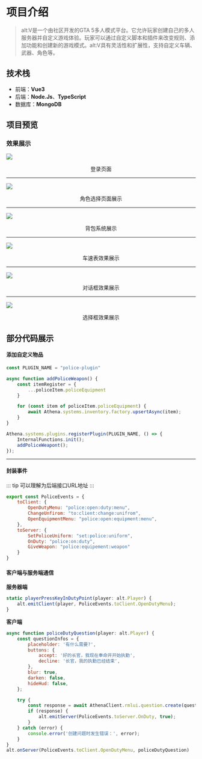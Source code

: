 # 项目介绍
>alt:V是一个由社区开发的GTA 5多人模式平台。它允许玩家创建自己的多人服务器并自定义游戏体验。玩家可以通过自定义脚本和插件来改变规则、添加功能和创建新的游戏模式。alt:V具有灵活性和扩展性，支持自定义车辆、武器、角色等。

## 技术栈
- 前端：**Vue3**
- 后端：**Node.Js**、**TypeScript**
- 数据库：**MongoDB**

## 项目预览

### 效果展示

![](/image/gtapre6.png)
<center>登录页面</center>

***
![](/image/gtapre4.png)
<center>角色选择页面展示</center>

***
![](/image/gtapre1.png)
<center>背包系统展示</center>

***
![](/image/gtapre2.png)
<center>车速表效果展示</center>

***
![](/image/gtapre3.png)
<center>对话框效果展示</center>

***
![](/image/gtapre5.png)
<center>选择框效果展示</center>


## 部分代码展示

#### 添加自定义物品
```javascript
const PLUGIN_NAME = "police-plugin"

async function addPoliceWeapon() {
    const itemRegister = {
        ...policeItem.policeEquipment
    }

    for (const item of policeItem.policeEquipment) {
        await Athena.systems.inventory.factory.upsertAsync(item);
    }
}

Athena.systems.plugins.registerPlugin(PLUGIN_NAME, () => {
    InternalFunctions.init();
    addPoliceWeapont();
});
```
***
#### 封装事件
::: tip
可以理解为后端接口URL地址
:::
```javascript
export const PoliceEvents = {
    toClient: {
        OpenDutyMenu: "police:open:duty:menu",
        ChangeUnfirom: "to:client:change:unifrom",
        OpenEquipmentMenu: "police:open:equipment:menu",
    },
    toServer: {
        SetPoliceUniform: "set:police:uniform",
        OnDuty: "police:on:duty",
        GiveWeapon: "police:equipement:weapon"
    }
}
```
#### 客户端与服务端通信

**服务器端**

```javascript
static playerPressKeyInDutyPoint(player: alt.Player) {
    alt.emitClient(player, PoliceEvents.toClient.OpenDutyMenu);
}
```

**客户端**
```javascript
async function policeDutyQuestion(player: alt.Player) {
    const questionInfos = {
        placeholder: '有什么需要?',
        buttons: {
            accept: '好的长官，我现在奉命开开始执勤',
            decline: '长官，我的执勤已经结束',
        },
        blur: true,
        darken: false,
        hideHud: false,
    };

    try {
        const response = await AthenaClient.rmlui.question.create(questionInfos);
        if (response) {
            alt.emitServer(PoliceEvents.toServer.OnDuty, true);
        }
    } catch (error) {
        console.error('创建问题时发生错误：', error);
    }
}
alt.onServer(PoliceEvents.toClient.OpenDutyMenu, policeDutyQuestion)
```